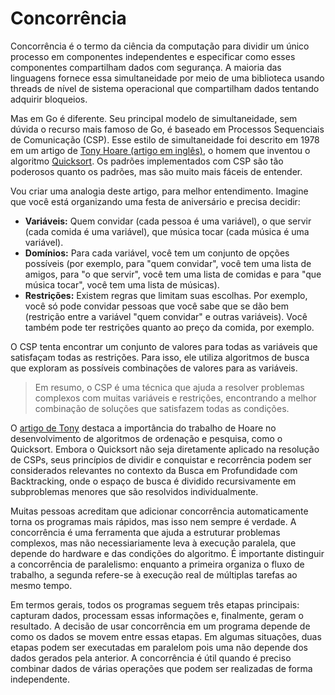 # Concorrência

Concorrência é o termo da ciência da computação para dividir um único processo em componentes
independentes e especificar como esses componentes compartilham dados com segurança. A
maioria das linguagens fornece essa simultaneidade por meio de uma biblioteca usando threads de
nível de sistema operacional que compartilham dados tentando adquirir bloqueios.

Mas em Go é diferente. Seu principal modelo de simultaneidade, sem dúvida o recurso mais famoso
de Go, é baseado em Processos Sequenciais de Comunicação (CSP). Esse estilo de simultaneidade foi
descrito em 1978 em um artigo de [Tony Hoare (artigo em inglês)](https://dl.acm.org/doi/pdf/10.1145/359576.359585), o homem que inventou o
algoritmo [Quicksort](https://pt.wikipedia.org/wiki/Quicksort). Os padrões implementados com CSP são tão poderosos quanto os padrões, mas
são muito mais fáceis de entender.

Vou criar uma analogia deste artigo, para melhor entendimento. Imagine que você está organizando
uma festa de aniversário e precisa decidir:

- **Variáveis:** Quem convidar (cada pessoa é uma variável), o que servir (cada comida é uma
variável), que música tocar (cada música é uma variável).
- **Domínios:** Para cada variável, você tem um conjunto de opções possíveis (por exemplo, para
"quem convidar", você tem uma lista de amigos, para "o que servir", você tem uma lista de
comidas e para "que música tocar", você tem uma lista de músicas).
- **Restrições:** Existem regras que limitam suas escolhas. Por exemplo, você só pode convidar
pessoas que você sabe que se dão bem (restrição entre a variável "quem convidar" e outras
variáveis). Você também pode ter restrições quanto ao preço da comida, por exemplo.

O CSP tenta encontrar um conjunto de valores para todas as variáveis que satisfaçam todas as
restrições. Para isso, ele utiliza algoritmos de busca que exploram as possíveis combinações de
valores para as variáveis.

> Em resumo, o CSP é uma técnica que ajuda a resolver problemas complexos com muitas
variáveis e restrições, encontrando a melhor combinação de soluções que satisfazem todas as
condições.

O [artigo de Tony](https://pt.wikipedia.org/wiki/Charles_Antony_Richard_Hoare) destaca a importância do trabalho de Hoare no desenvolvimento de algoritmos de
ordenação e pesquisa, como o Quicksort. Embora o Quicksort não seja diretamente aplicado na
resolução de CSPs, seus princípios de dividir e conquistar e recorrência podem ser considerados
relevantes no contexto da Busca em Profundidade com Backtracking, onde o espaço de busca é
dividido recursivamente em subproblemas menores que são resolvidos individualmente.

Muitas pessoas acreditam que adicionar concorrência automaticamente torna os programas mais
rápidos, mas isso nem sempre é verdade. A concorrência é uma ferramenta que ajuda a estruturar
problemas complexos, mas não necessiariamente leva à execução paralela, que depende do
hardware e das condições do algoritmo. É importante distinguir a concorrência de paralelismo:
enquanto a primeira organiza o fluxo de trabalho, a segunda refere-se à execução real de múltiplas
tarefas ao mesmo tempo.

Em termos gerais, todos os programas seguem três etapas principais: capturam dados, processam
essas informações e, finalmente, geram o resultado. A decisão  de usar concorrência em um
programa depende de como os dados se movem entre essas etapas. Em algumas situações, duas
etapas podem ser executadas em paralelom pois uma não depende dos dados gerados pela
anterior. A concorrência é útil quando é preciso combinar dados de várias operações que podem ser
realizadas de forma independente.
